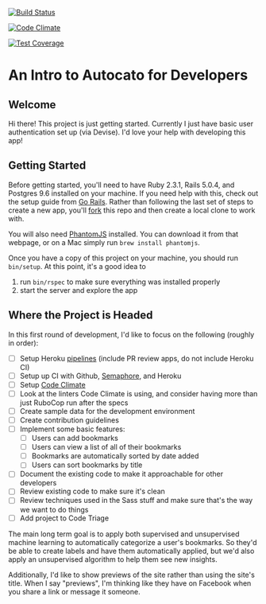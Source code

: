 [![Build Status](https://semaphoreci.com/api/v1/amandadolan/autocato/branches/master/badge.svg)](https://semaphoreci.com/amandadolan/autocato)

[![Code Climate](https://codeclimate.com/github/codeclimate/codeclimate/badges/gpa.svg)](https://codeclimate.com/github/codeclimate/codeclimate)

[![Test Coverage](https://codeclimate.com/github/codeclimate/codeclimate/badges/coverage.svg)](https://codeclimate.com/github/codeclimate/codeclimate/coverage)

# An Intro to Autocato for Developers

## Welcome
Hi there! This project is just getting started. Currently I just have basic user authentication set up (via Devise). I'd love your help with developing this app!

## Getting Started
Before getting started, you'll need to have Ruby 2.3.1, Rails 5.0.4, and Postgres 9.6 installed on your machine. If you need help with this, check out the setup guide from [Go Rails](https://gorails.com/setup). Rather than following the last set of steps to create a new app, you'll [fork](https://help.github.com/articles/fork-a-repo/) this repo and then create a local clone to work with.

You will also need [PhantomJS](http://phantomjs.org/) installed. You can download it from that webpage, or on a Mac simply run `brew install phantomjs`.

Once you have a copy of this project on your machine, you should run `bin/setup`. At this point, it's a good idea to

1) run `bin/rspec` to make sure everything was installed properly
2) start the server and explore the app

## Where the Project is Headed
In this first round of development, I'd like to focus on the following (roughly in order):

- [ ] Setup Heroku [pipelines](https://devcenter.heroku.com/articles/pipelines) (include PR review apps, do not include Heroku CI)
- [ ] Setup up CI with Github, [Semaphore](https://semaphoreci.com/), and Heroku
- [ ] Setup [Code Climate](https://codeclimate.com/)
- [ ] Look at the linters Code Climate is using, and consider having more than just RuboCop run after the specs
- [ ] Create sample data for the development environment
- [ ] Create contribution guidelines
- [ ] Implement some basic features:
  - [ ] Users can add bookmarks
  - [ ] Users can view a list of all of their bookmarks
  - [ ] Bookmarks are automatically sorted by date added
  - [ ] Users can sort bookmarks by title
- [ ] Document the existing code to make it approachable for other developers
- [ ] Review existing code to make sure it's clean
- [ ] Review techniques used in the Sass stuff and make sure that's the way we want to do things
- [ ] Add project to Code Triage

The main long term goal is to apply both supervised and unsupervised machine learning to automatically categorize a user's bookmarks. So they'd be able to create labels and have them automatically applied, but we'd also apply an unsupervised algorithm to help them see new insights.

Additionally, I'd like to show previews of the site rather than using the site's title. When I say "previews", I'm thinking like they have on Facebook when you share a link or message it someone.
